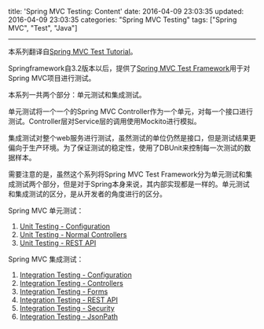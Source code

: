 title: 'Spring MVC Testing: Content'
date: 2016-04-09 23:03:35
updated: 2016-04-09 23:03:35
categories: "Spring MVC Testing"
tags: ["Spring MVC", "Test", "Java"]

---

本系列翻译自[Spring MVC Test Tutorial](http://www.petrikainulainen.net/spring-mvc-test-tutorial/)。

Springframework自3.2版本以后，提供了[Spring MVC Test Framework](http://docs.spring.io/spring/docs/3.2.x/spring-framework-reference/html/testing.html#spring-mvc-test-framework)用于对Spring MVC项目进行测试。

本系列一共两个部分：单元测试和集成测试。

单元测试将一个一个的Spring MVC Controller作为一个单元，对每一个接口进行测试。Controller层对Service层的调用使用Mockito进行模拟。

集成测试对整个web服务进行测试，虽然测试的单位仍然是接口，但是测试结果更偏向于生产环境。为了保证测试的稳定性，使用了DBUnit来控制每一次测试的数据样本。

需要注意的是，虽然这个系列将Spring MVC Test Framework分为单元测试和集成测试两个部分，但是对于Spring本身来说，其内部实现都是一样的。单元测试和集成测试的区分，是从开发者的角度进行的区分。

<!-- More -->

Spring MVC 单元测试：

1. [Unit Testing - Configuration](/2016/04/09/spring-mvc-testing-unit-testing-configuration/)
2. [Unit Testing - Normal Controllers](/2016/04/09/spring-mvc-testing-unit-testing-normal-controllers/)
3. [Unit Testing - REST API](/2016/04/09/spring-mvc-testing-unit-testing-rest-api/)

Spring MVC 集成测试：

1. [Integration Testing - Configuration](/2016/04/09/spring-mvc-testing-integration-testing-configuration/)
2. [Integration Testing - Controllers](/2016/04/09/spring-mvc-testing-integration-testing-controllers/)
3. [Integration Testing - Forms](/2016/04/09/spring-mvc-testing-integration-testing-forms/)
4. [Integration Testing - REST API](/2016/04/09/spring-mvc-testing-integration-testing-rest-api/)
5. [Integration Testing - Security](/2016/04/09/spring-mvc-testing-integration-testing-security/)
6. [Integration Testing - JsonPath](/2016/04/09/spring-mvc-testing-integration-testing-jsonpath/)
